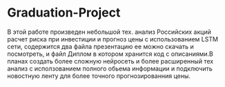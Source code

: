 # Graduation-Project
В этой работе произведен небольшой тех. анализ Российских акций расчет риска при инвестиции и прогноз цены с использованием LSTM сети, содержится два файла презентацию ее можно скачать и посмотреть, и файл Диплом в котором хранится код с описаниями.В планах создать более сложную нейросеть и более расширенный тех анализ с исползованием полного обьема информации и подключить новостную ленту для более точного прогнозированния цены.  
